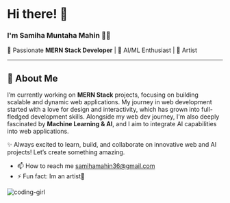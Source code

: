 # Hi there! 👋

### I'm Samiha Muntaha Mahin 👩‍💻

🚀 Passionate **MERN Stack Developer** | 🤖 AI/ML Enthusiast  | 🎨 Artist

---

## 🚀 About Me
I’m currently working on **MERN Stack** projects, focusing on building scalable and dynamic web applications. My journey in web development started with a love for design and interactivity, which has grown into full-fledged development skills. Alongside my web dev journey, I'm also deeply fascinated by **Machine Learning & AI**, and I aim to integrate AI capabilities into web applications.


✨ Always excited to learn, build, and collaborate on innovative web and AI projects! Let’s create something amazing. 


- 📫 How to reach me samihamahin36@gmail.com
- ⚡ Fun fact: Im an artist🎨


![coding-girl](https://github.com/user-attachments/assets/c43e20a8-a080-431c-9053-0a3012739e00)
